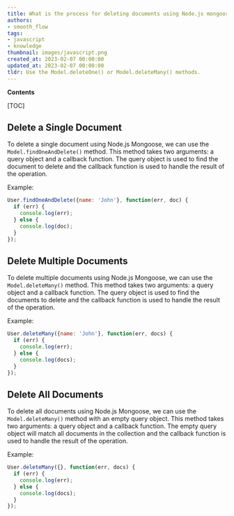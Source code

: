 ```yaml
---
title: What is the process for deleting documents using Node.js mongoose?
authors:
- smooth_flow
tags:
- javascript
- knowledge
thumbnail: images/javascript.png
created_at: 2023-02-07 00:00:00
updated_at: 2023-02-07 00:00:00
tldr: Use the Model.deleteOne() or Model.deleteMany() methods.
---
```


**Contents**

[TOC]

## Delete a Single Document

To delete a single document using Node.js Mongoose, we can use the `Model.findOneAndDelete()` method. This method takes two arguments: a query object and a callback function. The query object is used to find the document to delete and the callback function is used to handle the result of the operation.

Example: 
```javascript
User.findOneAndDelete({name: 'John'}, function(err, doc) {
  if (err) {
    console.log(err);
  } else {
    console.log(doc);
  }
});
```

## Delete Multiple Documents

To delete multiple documents using Node.js Mongoose, we can use the `Model.deleteMany()` method. This method takes two arguments: a query object and a callback function. The query object is used to find the documents to delete and the callback function is used to handle the result of the operation.

Example: 
```javascript
User.deleteMany({name: 'John'}, function(err, docs) {
  if (err) {
    console.log(err);
  } else {
    console.log(docs);
  }
});
```

## Delete All Documents

To delete all documents using Node.js Mongoose, we can use the `Model.deleteMany()` method with an empty query object. This method takes two arguments: a query object and a callback function. The empty query object will match all documents in the collection and the callback function is used to handle the result of the operation.

Example: 
```javascript
User.deleteMany({}, function(err, docs) {
  if (err) {
    console.log(err);
  } else {
    console.log(docs);
  }
});
```
